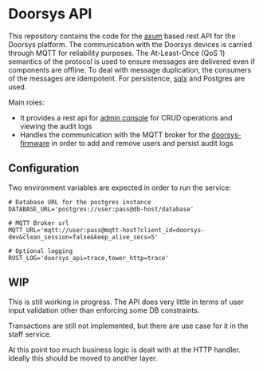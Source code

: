 <!-- vim: set tw=80: -->

# Doorsys API

This repository contains the code for the
[axum](https://github.com/tokio-rs/axum) based rest API for the Doorsys
platform. The communication with the Doorsys devices is carried through MQTT for
reliability purposes. The At-Least-Once (QoS 1) semantics of the protocol is
used to ensure messages are delivered even if components are offline. To deal
with message duplication, the consumers of the messages are idempotent. For
persistence, [sqlx](https://github.com/launchbadge/sqlx) and Postgres are used.

Main roles:

- It provides a rest api for
  [admin console](https://github.com/fabiojmendes/doorsys-web) for CRUD
  operations and viewing the audit logs
- Handles the communication with the MQTT broker for the
  [doorsys-firmware](https://github.com/fabiojmendes/doorsys-firmware) in order
  to add and remove users and persist audit logs

## Configuration

Two environment variables are expected in order to run the service:

```shell
# Database URL for the postgres instance
DATABASE_URL='postgres://user:pass@db-host/database'

# MQTT Broker url
MQTT_URL='mqtt://user:pass@mqtt-host?client_id=doorsys-dev&clean_session=false&keep_alive_secs=5'

# Optional logging
RUST_LOG='doorsys_api=trace,tower_http=trace'
```

## WIP

This is still working in progress. The API does very little in terms of user
input validation other than enforcing some DB constraints.

Transactions are still not implemented, but there are use case for it in the
staff service.

At this point too much business logic is dealt with at the HTTP handler. Ideally
this should be moved to another layer.
